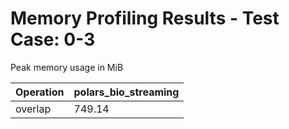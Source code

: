 # Memory Profiling Results - Test Case: 0-3

Peak memory usage in MiB

| Operation | polars_bio_streaming |
|-----------|---|
| overlap | 749.14 |

